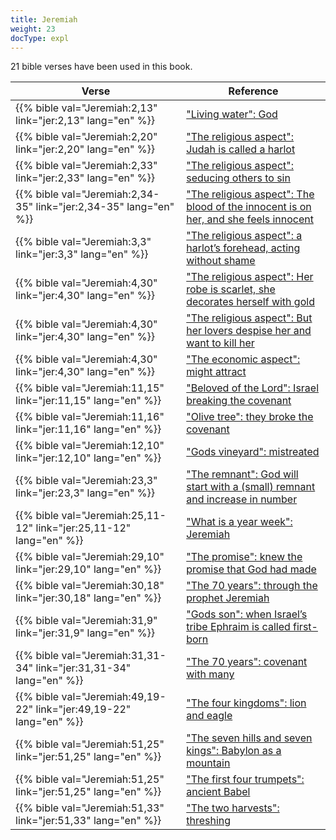 ```yaml
---
title: Jeremiah
weight: 23
docType: expl
---
```


21 bible verses have been used in this book.

| Verse | Reference |
|-------|-----------|
| {{% bible val="Jeremiah:2,13" link="jer:2,13" lang="en" %}} | ["Living water": God](../exampleSite/content/expl/../expl/content/paradise/the-new-jerusalem#bac3) |
| {{% bible val="Jeremiah:2,20" link="jer:2,20" lang="en" %}} | ["The religious aspect": Judah is called a harlot](../exampleSite/content/expl/../expl/content/harlot/who-is-the-harlot-babylon-part-2#89fc) |
| {{% bible val="Jeremiah:2,33" link="jer:2,33" lang="en" %}} | ["The religious aspect": seducing others to sin](../exampleSite/content/expl/../expl/content/harlot/who-is-the-harlot-babylon-part-2#89fc) |
| {{% bible val="Jeremiah:2,34-35" link="jer:2,34-35" lang="en" %}} | ["The religious aspect": The blood of the innocent is on her, and she feels innocent](../exampleSite/content/expl/../expl/content/harlot/who-is-the-harlot-babylon-part-2#89fc) |
| {{% bible val="Jeremiah:3,3" link="jer:3,3" lang="en" %}} | ["The religious aspect": a harlot’s forehead, acting without shame](../exampleSite/content/expl/../expl/content/harlot/who-is-the-harlot-babylon-part-2#89fc) |
| {{% bible val="Jeremiah:4,30" link="jer:4,30" lang="en" %}} | ["The religious aspect": Her robe is scarlet, she decorates herself with gold](../exampleSite/content/expl/../expl/content/harlot/who-is-the-harlot-babylon-part-2#89fc) |
| {{% bible val="Jeremiah:4,30" link="jer:4,30" lang="en" %}} | ["The religious aspect": But her lovers despise her and want to kill her](../exampleSite/content/expl/../expl/content/harlot/who-is-the-harlot-babylon-part-2#89fc) |
| {{% bible val="Jeremiah:4,30" link="jer:4,30" lang="en" %}} | ["The economic aspect": might attract](../exampleSite/content/expl/../expl/content/harlot/who-is-the-harlot-babylon-part-2#89fc) |
| {{% bible val="Jeremiah:11,15" link="jer:11,15" lang="en" %}} | ["Beloved of the Lord": Israel breaking the covenant](../exampleSite/content/expl/../expl/background/israel/the-church-is-part-of-israel#3d64) |
| {{% bible val="Jeremiah:11,16" link="jer:11,16" lang="en" %}} | ["Olive tree": they broke the covenant](../exampleSite/content/expl/../expl/background/israel/the-church-is-part-of-israel#e179) |
| {{% bible val="Jeremiah:12,10" link="jer:12,10" lang="en" %}} | ["Gods vineyard": mistreated](../exampleSite/content/expl/../expl/background/israel/the-church-is-part-of-israel#3501) |
| {{% bible val="Jeremiah:23,3" link="jer:23,3" lang="en" %}} | ["The remnant": God will start with a (small) remnant and increase in number](../exampleSite/content/expl/../expl/background/israel/the-remnant-of-israel#6205) |
| {{% bible val="Jeremiah:25,11-12" link="jer:25,11-12" lang="en" %}} | ["What is a year week": Jeremiah](../exampleSite/content/expl/../expl/bible/daniel/the-70-year-weeks#e18f) |
| {{% bible val="Jeremiah:29,10" link="jer:29,10" lang="en" %}} | ["The promise": knew the promise that God had made](../exampleSite/content/expl/../expl/bible/daniel/the-70-year-weeks#2d32) |
| {{% bible val="Jeremiah:30,18" link="jer:30,18" lang="en" %}} | ["The 70 years": through the prophet Jeremiah ](../exampleSite/content/expl/../expl/bible/daniel/the-70-year-weeks#6576) |
| {{% bible val="Jeremiah:31,9" link="jer:31,9" lang="en" %}} | ["Gods son": when Israel’s tribe Ephraim is called first-born](../exampleSite/content/expl/../expl/background/israel/the-church-is-part-of-israel#639c) |
| {{% bible val="Jeremiah:31,31-34" link="jer:31,31-34" lang="en" %}} | ["The 70 years": covenant with many](../exampleSite/content/expl/../expl/bible/daniel/the-70-year-weeks#6576) |
| {{% bible val="Jeremiah:49,19-22" link="jer:49,19-22" lang="en" %}} | ["The four kingdoms": lion and eagle](../exampleSite/content/expl/../expl/bible/daniel/the-four-kingdoms-in-daniel#3dba) |
| {{% bible val="Jeremiah:51,25" link="jer:51,25" lang="en" %}} | ["The seven hills and seven kings": Babylon as a mountain](../exampleSite/content/expl/../expl/content/harlot/who-is-the-harlot-babylon-part-1#2d9d) |
| {{% bible val="Jeremiah:51,25" link="jer:51,25" lang="en" %}} | ["The first four trumpets": ancient Babel](../exampleSite/content/expl/../expl/content/trumpets/the-trumpets-in-revelation#8718) |
| {{% bible val="Jeremiah:51,33" link="jer:51,33" lang="en" %}} | ["The two harvests": threshing](../exampleSite/content/expl/../expl/content/harvest/gods-army-and-the-seven-angels#833c) |
